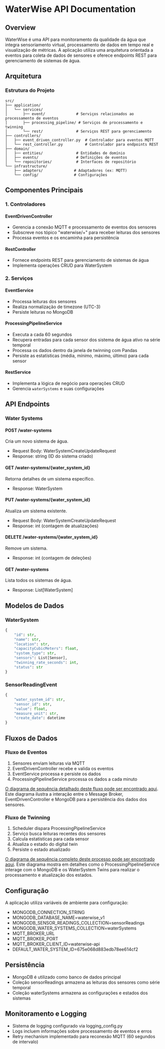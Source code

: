 # WaterWise API Documentation

## Overview

WaterWise é uma API para monitoramento da qualidade da água que integra sensoriamento virtual, processamento de dados em tempo real e visualização de métricas. A aplicação utiliza uma arquitetura orientada a eventos para coleta de dados de sensores e oferece endpoints REST para gerenciamento de sistemas de água.

## Arquitetura

### Estrutura do Projeto

```
src/
├── application/
│   └── services/
│       ├── event/              # Serviços relacionados ao processamento de eventos
│       ├── processing_pipeline/ # Serviços de processamento e twinning
│       └── rest/               # Serviços REST para gerenciamento
├── controllers/
│   ├── event_driven_controller.py  # Controlador para eventos MQTT
│   └── rest_controller.py          # Controlador para endpoints REST
├── domain/
│   ├── entities/               # Entidades de domínio
│   ├── events/                 # Definições de eventos
│   └── repositories/           # Interfaces de repositório
└── infrastructure/
    ├── adapters/              # Adaptadores (ex: MQTT)
    └── config/                # Configurações

```

## Componentes Principais

### 1. Controladores

#### EventDrivenController

- Gerencia a conexão MQTT e processamento de eventos dos sensores
- Subscreve nos tópico "waterwise/+" para receber leituras dos sensores
- Processa eventos e os encaminha para persistência

#### RestController

- Fornece endpoints REST para gerenciamento de sistemas de água
- Implementa operações CRUD para WaterSystem

### 2. Serviços

#### EventService

- Processa leituras dos sensores
- Realiza normalização de timezone (UTC-3)
- Persiste leituras no MongoDB

#### ProcessingPipelineService

- Executa a cada 60 segundos
- Recupera entradas para cada sensor dos sistema de água ativo na série temporal
- Processa os dados dentro da janela de twinning com Pandas
- Persiste as estatísticas (média, mínimo, máximo, último) para cada sensor

#### RestService

- Implementa a lógica de negócio para operações CRUD
- Gerencia ```waterSystems``` e suas configurações

## API Endpoints

### Water Systems

#### POST /water-systems

Cria um novo sistema de água.

- Request Body: WaterSystemCreateUpdateRequest
- Response: string (ID do sistema criado)

#### GET /water-systems/{water_system_id}

Retorna detalhes de um sistema específico.

- Response: WaterSystem

#### PUT /water-systems/{water_system_id}

Atualiza um sistema existente.

- Request Body: WaterSystemCreateUpdateRequest
- Response: int (contagem de atualizações)

#### DELETE /water-systems/{water_system_id}

Remove um sistema.

- Response: int (contagem de deleções)

#### GET /water-systems

Lista todos os sistemas de água.

- Response: List[WaterSystem]

## Modelos de Dados

### WaterSystem

```python
{
    "id": str,
    "name": str,
    "location": str,
    "capacityCubicMeters": float,
    "system_type": str,
    "sensors": List[Sensor],
    "twinning_rate_seconds": int,
    "status": str
}
```

### SensorReadingEvent

```python
{
    "water_system_id": str,
    "sensor_id": str,
    "value": float,
    "measure_unit": str,
    "create_date": datetime
}
```

## Fluxos de Dados

### Fluxo de Eventos

1. Sensores enviam leituras via MQTT
2. EventDrivenController recebe e valida os eventos
3. EventService processa e persiste os dados
4. ProcessingPipelineService processa os dados a cada minuto

[O diagrama de sequência detalhado deste fluxo pode ser encontrado aqui](https://github.com/beatrizmenezes2019/waterwise/blob/76d682e8efb8276021ae4681d8854a9eadd797ff/docs/diagrams/ds-persistencia-medicoes.png). Este diagrama ilustra a interação entre o Message Broker, EventDrivenController e MongoDB para a persistência dos dados dos sensores.

### Fluxo de Twinning

1. Scheduler dispara ProcessingPipelineService
2. Serviço busca leituras recentes dos sensores
3. Calcula estatísticas para cada sensor
4. Atualiza o estado do digital twin
5. Persiste o estado atualizado

[O diagrama de sequência completo deste processo pode ser encontrado aqui](https://github.com/beatrizmenezes2019/waterwise/blob/091dd9e6a2e366023ef6836c0cfee0ae0ac25cff/docs/diagrams/ds-processing-pipeline.png). Este diagrama mostra em detalhes como o ProcessingPipelineService interage com o MongoDB e os WaterSystem Twins para realizar o processamento e atualização dos estados.

## Configuração

A aplicação utiliza variáveis de ambiente para configuração:

- MONGODB_CONNECTION_STRING
- MONGODB_DATABASE_NAME=waterwise_v1
- MONGODB_SENSOR_READINGS_COLLECTION=sensorReadings
- MONGODB_WATER_SYSTEMS_COLLECTION=waterSystems
- MQTT_BROKER_URL
- MQTT_BROKER_PORT
- MQTT_BROKER_CLIENT_ID=waterwise-api
- DEFAULT_WATER_SYSTEM_ID=675e068d883edb78ee614cf2


## Persistência

- MongoDB é utilizado como banco de dados principal
- Coleção sensorReadings armazena as leituras dos sensores como série temporal
- Coleção waterSystems armazena as configurações e estados dos sistemas

## Monitoramento e Logging

- Sistema de logging configurado via logging_config.py
- Logs incluem informações sobre processamento de eventos e erros
- Retry mechanism implementado para reconexão MQTT (60 segundos de intervalo)
